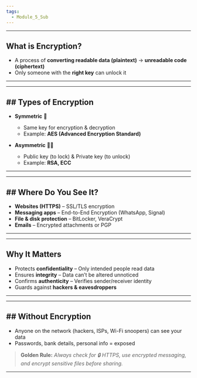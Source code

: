 ```yaml
---
tags:
  - Module_5_Sub
---
```

---
## What is Encryption?

- A process of **converting readable data (plaintext)** → **unreadable code (ciphertext)**
- Only someone with the **right key** can unlock it

---


---
## ## Types of Encryption

- **Symmetric** 🔑
	- Same key for encryption & decryption
	- Example: **AES (Advanced Encryption Standard)**

- **Asymmetric** 🔑🔑
	- Public key (to lock) & Private key (to unlock)
	- Example: **RSA, ECC**

---


---
## ## Where Do You See It?

- **Websites (HTTPS)** – SSL/TLS encryption
- **Messaging apps** – End-to-End Encryption (WhatsApp, Signal)
- **File & disk protection** – BitLocker, VeraCrypt
- **Emails** – Encrypted attachments or PGP

---


---
## Why It Matters

- Protects **confidentiality** – Only intended people read data
- Ensures **integrity** – Data can’t be altered unnoticed
- Confirms **authenticity** – Verifies sender/receiver identity
- Guards against **hackers & eavesdroppers**

---


---
## ## Without Encryption

- Anyone on the network (hackers, ISPs, Wi-Fi snoopers) can see your data
- Passwords, bank details, personal info = exposed

> **Golden Rule:** _Always check for 🔒 HTTPS, use encrypted messaging, and encrypt sensitive files before sharing._

---
